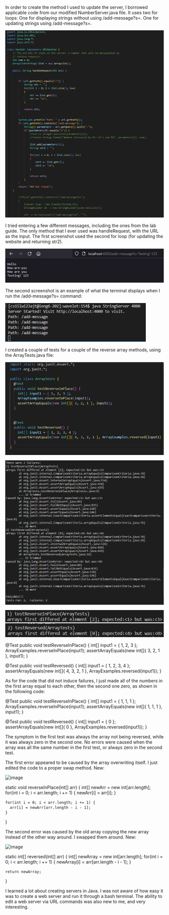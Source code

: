 In order to create the method I used to update the server, I borrowed applicable code from our modified NumberServer.java file.
It uses two for loops:
  One for displaying strings without using /add-message?s=.
  One for updating strings using /add-message?s=.
  
![Image](addCode.png)

I tried entering a few different messages, including the ones from the lab guide. The only method that I ever used was handleRequest, with the URL
as the input. The first screenshot used the second for loop (for updating the website and returning str2).

![image](addTest1.png)

The second screenshot is an example of what the terminal displays when I run the /add-message?s= command:

![image](addTest2.png)

I created a couple of tests for a couple of the reverse array methods, using the ArrayTests.java file:

![image](bugCodeTest.png)

![image](bugCodeError.png)

![image](bugCodeError1.png)
![image](bugCodeError2.png)

@Test 
	public void testReverseInPlace() {
    int[] input1 = { 1, 2, 3 };
    ArrayExamples.reverseInPlace(input1);
    assertArrayEquals(new int[]{ 3, 2, 1 }, input1);
	}


  @Test
  public void testReversed() {
    int[] input1 = { 1, 2, 3, 4 };
    assertArrayEquals(new int[]{ 4, 3, 2, 1 }, ArrayExamples.reversed(input1));
  }
  
As for the code that did not induce failures, I just made all of the numbers in the first array equal to each other, then the second one zero,
as shown in the following code:

@Test 
	public void testReverseInPlace() {
    int[] input1 = { 1, 1, 1 };
    ArrayExamples.reverseInPlace(input1);
    assertArrayEquals(new int[]{ 1, 1, 1 }, input1);
	}


  @Test
  public void testReversed() {
    int[] input1 = { 0 };
    assertArrayEquals(new int[]{ 0 }, ArrayExamples.reversed(input1));
  }
  
  The symptom in the first test was always the array not being reversed, while it was always zero in the second one. No errors were caused when the array was
  all the same number in the first test, or always zero in the second test.
  
  The first error appeared to be caused by the array overwriting itself. I just edited the code to a proper swap method. New:
  
  ![image](bugCodeFix1)
  
  static void reverseInPlace(int[] arr) {
    int[] newArr = new int[arr.length];
    for(int i = 0; i < arr.length; i += 1) {
      newArr[i] = arr[i];
    }

    for(int i = 0; i < arr.length; i += 1) {
      arr[i] = newArr[arr.length - i - 1];
    }
  }
  
  The second error was caused by the old array copying the new array instead of the other way around. I swapped them around. New:
  
  ![image](bugCodeFix2)
  
  static int[] reversed(int[] arr) {
    int[] newArray = new int[arr.length];
    for(int i = 0; i < arr.length; i += 1) {
      newArray[i] = arr[arr.length - i - 1];
    }

    return newArray;
  }
  
  I learned a lot about creating servers in Java. I was not aware of how easy it was to create a web server and run it through a bash terminal.
  The ability to edit a web server via URL commands was also new to me, and very interesting.

